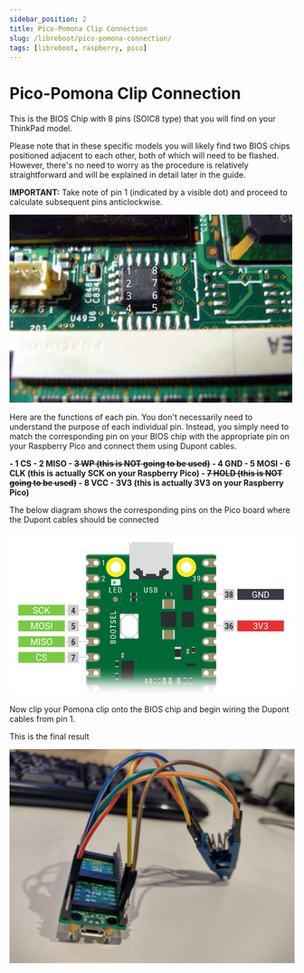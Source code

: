 ```yaml
---
sidebar_position: 2
title: Pico-Pomona Clip Connection
slug: /libreboot/pico-pomona-connection/
tags: [libreboot, raspberry, pico]
---
```


# Pico-Pomona Clip Connection

This is the BIOS Chip with 8 pins (SOIC8 type) that you will find on your ThinkPad model.

Please note that in these specific models you will likely find two BIOS chips positioned adjacent to each other, both of which will need to be flashed. However, there's no need to worry as the procedure is relatively straightforward and will be explained in detail later in the guide.

**IMPORTANT:** Take note of pin 1 (indicated by a visible dot) and proceed to calculate subsequent pins anticlockwise.

![](/img/libreboot/soic8.jpg)

Here are the functions of each pin. You don't necessarily need to understand the purpose of each individual pin. Instead, you simply need to match the corresponding pin on your BIOS chip with the appropriate pin on your Raspberry Pico and connect them using Dupont cables.

<b>
- 1 CS
- 2 MISO
- <s>3 WP (this is NOT going to be used)</s>
- 4 GND
- 5 MOSI
- 6 CLK (this is actually SCK on your Raspberry Pico)
- <s>7 HOLD (this is NOT going to be used)</s>
- 8 VCC - 3V3 (this is actually 3V3 on your Raspberry Pico)
</b>

The below diagram shows the corresponding pins on the Pico board where the Dupont cables should be connected

![](/img/libreboot/serprog_pins.png)

Now clip your Pomona clip onto the BIOS chip and begin wiring the Dupont cables from pin 1.

This is the final result

![](/img/libreboot/connection.jpg)